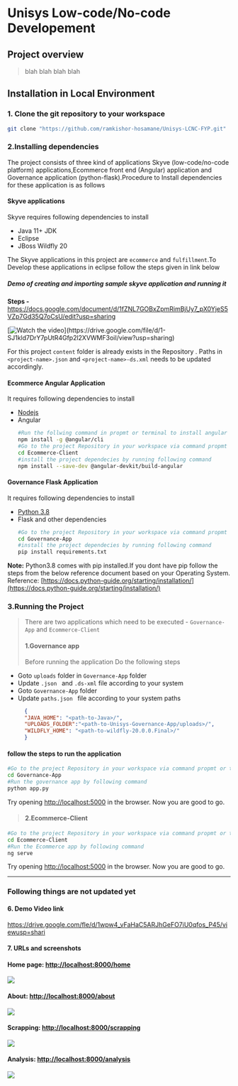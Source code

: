 # Unisys Low-code/No-code Developement

## Project overview
> blah blah blah blah 

## Installation in Local Environment
> 

### 1. Clone the git repository to your workspace
```bash
git clone "https://github.com/ramkishor-hosamane/Unisys-LCNC-FYP.git"

```

### 2.Installing  dependencies
The project consists of three kind of applications Skyve (low-code/no-code platform) applications,Ecommerce front end (Angular) application and Governance application (python-flask).Procedure to Install dependencies for these application is as follows 

#### Skyve applications
Skyve requires following dependencies to install
* Java 11+ JDK
* Eclipse
* JBoss Wildfly 20

The Skyve applications in this project are ```ecommerce``` and ```fulfillment```.To Develop these applications in eclipse follow the steps given in link below
##### Demo of creating and  importing sample skyve application and running it 


**Steps -** https://docs.google.com/document/d/1fZNL7GOBxZpmRimBjUy7_pX0YjeS5VZp7Gd35Q7oCsU/edit?usp=sharing

[![Watch the video](https://drive.google.com/thumbnail?id=1WQ6hGfcs2DjtUU7qOo-FeF2YxlZ9gRZ_)](https://drive.google.com/file/d/1-SJ1kld7DrY7pUtR4Gfp2l2XVWMF3oiI/view?usp=sharing)

For this project ```content``` folder is already exists in the Repository . Paths in ```<project-name>.json``` and 
```<project-name>-ds.xml``` needs to be updated accordingly.

#### Ecommerce Angular Application 
It requires following dependencies to install
* [Nodejs](https://nodejs.org/en/)
* Angular
    ```bash
    #Run the follwing command in propmt or terminal to install angular
    npm install -g @angular/cli
    #Go to the project Repository in your workspace via command propmt or terminal 
    cd Ecommerce-Client
    #install the project dependecies by running following command
    npm install --save-dev @angular-devkit/build-angular
    ```

#### Governance Flask  Application 
It requires following dependencies to install
* [Python 3.8](https://www.python.org/downloads/)
* Flask and other dependencies
    ```bash
    #Go to the project Repository in your workspace via command propmt or terminal 
    cd Governance-App
    #install the project dependecies by running following command
    pip install requirements.txt
    ```


**Note:** Python3.8 comes with pip installed.If you dont have pip follow the steps from the below reference document based on your Operating System.
Reference: [https://docs.python-guide.org/starting/installation/](https://docs.python-guide.org/starting/installation/)


### 3.Running the Project
> There are two applications which need to be executed - ```Governance-App``` and ```Ecommerce-Client```
> #### 1.Governance app
> Before running the application Do the following steps 

* Goto ```uploads``` folder in ```Governance-App``` folder
* Update ```.json ``` and ```.ds-xml``` file according to your system
* Goto ```Governance-App``` folder
* Update ```paths.json ``` file according to your system paths
  ```json
    {
    "JAVA_HOME": "<path-to-Java>/",
    "UPLOADS_FOLDER":"<path-to-Unisys-Governance-App/uploads>/",
    "WILDFLY_HOME": "<path-to-wildfly-20.0.0.Final>/"
    }
  ```
#### follow the steps to run the application 
```bash
#Go to the project Repository in your workspace via command propmt or terminal 
cd Governance-App
#Run the governance app by following command
python app.py
```
Try opening [http://localhost:5000](http://localhost:5000) in the browser.
Now you are good to go.

> #### 2.Ecommerce-Client

```bash
#Go to the project Repository in your workspace via command propmt or terminal 
cd Ecommerce-Client
#Run the Ecommerce app by following command
ng serve
```
Try opening [http://localhost:5000](http://localhost:4200) in the browser.
Now you are good to go.


----
### Following things are not updated yet
#### 6. Demo Video link
https://drive.google.com/fle/d/1wpw4_vFaHaC5ARJhGeFO7iU0qfos_P45/viewusp=shari

#### 7. URLs and screenshots
#### Home page: [http://localhost:8000/home](http://localhost:8000/home)
![](https://i.imgur.com/yZV7741.jpg)
#### About: [http://localhost:8000/about](http://localhost:8000/about)
![](https://i.imgur.com/WdfFPEv.jpg)
#### Scrapping: [http://localhost:8000/scrapping](http://localhost:8000/scrapping)
![](https://i.imgur.com/FKYRB49.jpg)
#### Analysis: [http://localhost:8000/analysis](http://localhost:8000/analysis)
![](https://i.imgur.com/cx746KF.jpg)

